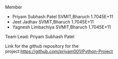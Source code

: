 Member
- Priyam Subhash Patel              SVMIT,Bharuch                         1.7045E+11
- Jeet Jadhav                       SVMIT,Bharuch                         1.7045E+11
- Yagnesh Limbachiya                SVMIT,Bharuch                         1.7045E+11

Team Lead: Priyam Subhash Patel

Link for the github repository for the project:https://github.com/priyam001/Python-Project
